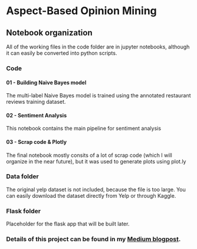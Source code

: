# Aspect-Based Opinion Mining

## Notebook organization
All of the working files in the code folder are in jupyter notebooks, although it can easily be converted into python scripts. 
### Code

#### 01 - Building Naive Bayes model
The multi-label Naive Bayes model is trained using the annotated restaurant reviews training dataset.

#### 02 - Sentiment Analysis
This notebook contains the main pipeline for sentiment analysis

#### 03 - Scrap code & Plotly
The final notebook mostly consits of a lot of scrap code (which I will organize in the near future), but it was used to generate plots using plot.ly

### Data folder
The original yelp dataset is not included, because the file is too large. You can easily download the dataset directly from Yelp or through Kaggle.

### Flask folder
Placeholder for the flask app that will be built later. 

### Details of this project can be found in my [Medium blogpost](https://medium.com/@pmin91/how-i-tried-to-predicted-the-opening-gross-for-the-avengers-infinity-war-using-data-science-3fd2beb9512d).